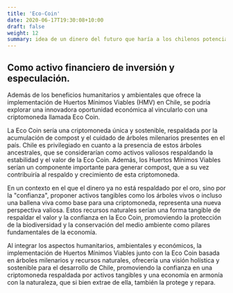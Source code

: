 ```yaml
---
title: 'Eco-Coin'
date: 2020-06-17T19:30:08+10:00
draft: false
weight: 12
summary: idea de un dinero del futuro que haría a los chilenos potencia mundial.
---
```


## Como activo financiero de inversión y especulación.

Además de los beneficios humanitarios y ambientales que ofrece la implementación de Huertos Mínimos Viables (HMV) en Chile, se podría explorar una innovadora oportunidad económica al vincularlo con una criptomoneda llamada Eco Coin.

La Eco Coin sería una criptomoneda única y sostenible, respaldada por la acumulación de compost y el cuidado de árboles milenarios presentes en el país. Chile es privilegiado en cuanto a la presencia de estos árboles ancestrales, que se considerarían como activos valiosos respaldando la estabilidad y el valor de la Eco Coin. Además, los Huertos Mínimos Viables serían un componente importante para generar compost, que a su vez contribuiría al respaldo y crecimiento de esta criptomoneda.

En un contexto en el que el dinero ya no está respaldado por el oro, sino por la "confianza", proponer activos tangibles como los árboles vivos o incluso una ballena viva como base para una criptomoneda, representa una nueva perspectiva valiosa. Estos recursos naturales serían una forma tangible de respaldar el valor y la confianza en la Eco Coin, promoviendo la protección de la biodiversidad y la conservación del medio ambiente como pilares fundamentales de la economía.

Al integrar los aspectos humanitarios, ambientales y económicos, la implementación de Huertos Mínimos Viables junto con la Eco Coin basada en árboles milenarios y recursos naturales, ofrecería una visión holística y sostenible para el desarrollo de Chile, promoviendo la confianza en una criptomoneda respaldada por activos tangibles y una economía en armonía con la naturaleza, que si bien extrae de ella, también la protege y repara.